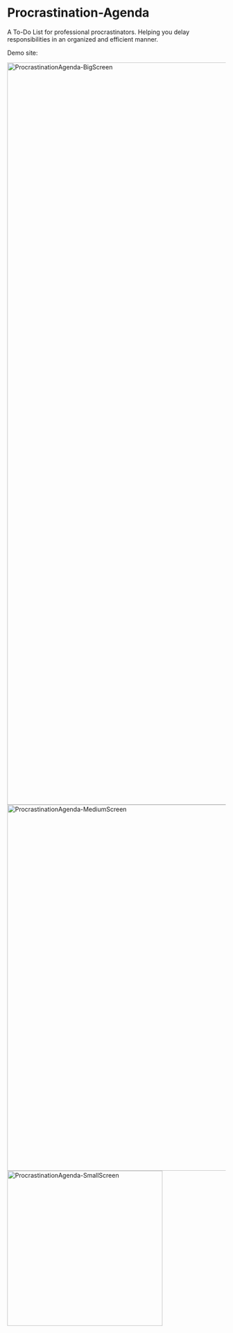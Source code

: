 # Procrastination-Agenda

A To-Do List for professional procrastinators. Helping you delay responsibilities in an organized and efficient manner.

Demo site: 

<img width="1713" alt="ProcrastinationAgenda-BigScreen" src="https://github.com/user-attachments/assets/c0b0ea77-18ef-4440-b242-6f0f3c626153" />

<img width="845" alt="ProcrastinationAgenda-MediumScreen" src="https://github.com/user-attachments/assets/7de64174-775b-4cf0-9308-934258e7f6e4" />

<img width="358" alt="ProcrastinationAgenda-SmallScreen" src="https://github.com/user-attachments/assets/3d9ae370-4a90-442c-804e-5cbbdc587e38" />
